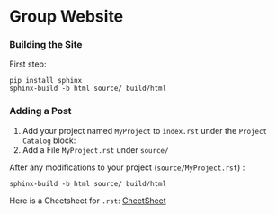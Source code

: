 # Group Website

### Building the Site
First step:
```
pip install sphinx
sphinx-build -b html source/ build/html
```

### Adding a Post
1) Add your project named `MyProject` to `index.rst` under the `Project Catalog` block:
2) Add a File `MyProject.rst` under `source/`

After any modifications to your project (`source/MyProject.rst`) :
```
sphinx-build -b html source/ build/html
```

Here is a Cheetsheet for ``.rst``:
<a href="https://bashtage.github.io/sphinx-material/rst-cheatsheet/rst-cheatsheet.html" target="_blank">CheetSheet</a>



